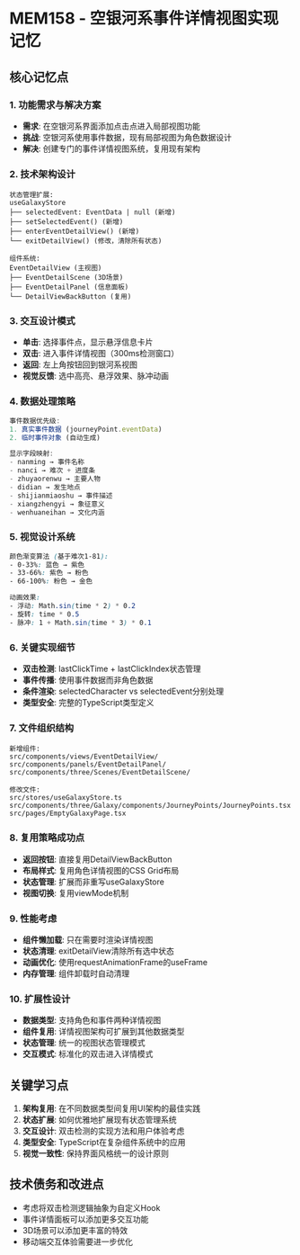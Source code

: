# MEM158 - 空银河系事件详情视图实现记忆

## 核心记忆点

### 1. 功能需求与解决方案
- **需求**: 在空银河系界面添加点击点进入局部视图功能
- **挑战**: 空银河系使用事件数据，现有局部视图为角色数据设计
- **解决**: 创建专门的事件详情视图系统，复用现有架构

### 2. 技术架构设计
```
状态管理扩展:
useGalaxyStore
├── selectedEvent: EventData | null (新增)
├── setSelectedEvent() (新增)
├── enterEventDetailView() (新增)
└── exitDetailView() (修改，清除所有状态)

组件系统:
EventDetailView (主视图)
├── EventDetailScene (3D场景)
├── EventDetailPanel (信息面板)
└── DetailViewBackButton (复用)
```

### 3. 交互设计模式
- **单击**: 选择事件点，显示悬浮信息卡片
- **双击**: 进入事件详情视图（300ms检测窗口）
- **返回**: 左上角按钮回到银河系视图
- **视觉反馈**: 选中高亮、悬浮效果、脉冲动画

### 4. 数据处理策略
```typescript
事件数据优先级:
1. 真实事件数据 (journeyPoint.eventData)
2. 临时事件对象 (自动生成)

显示字段映射:
- nanming → 事件名称
- nanci → 难次 + 进度条
- zhuyaorenwu → 主要人物
- didian → 发生地点
- shijianmiaoshu → 事件描述
- xiangzhengyi → 象征意义
- wenhuaneihan → 文化内涵
```

### 5. 视觉设计系统
```css
颜色渐变算法 (基于难次1-81):
- 0-33%: 蓝色 → 紫色
- 33-66%: 紫色 → 粉色  
- 66-100%: 粉色 → 金色

动画效果:
- 浮动: Math.sin(time * 2) * 0.2
- 旋转: time * 0.5
- 脉冲: 1 + Math.sin(time * 3) * 0.1
```

### 6. 关键实现细节
- **双击检测**: lastClickTime + lastClickIndex状态管理
- **事件传播**: 使用事件数据而非角色数据
- **条件渲染**: selectedCharacter vs selectedEvent分别处理
- **类型安全**: 完整的TypeScript类型定义

### 7. 文件组织结构
```
新增组件:
src/components/views/EventDetailView/
src/components/panels/EventDetailPanel/
src/components/three/Scenes/EventDetailScene/

修改文件:
src/stores/useGalaxyStore.ts
src/components/three/Galaxy/components/JourneyPoints/JourneyPoints.tsx
src/pages/EmptyGalaxyPage.tsx
```

### 8. 复用策略成功点
- **返回按钮**: 直接复用DetailViewBackButton
- **布局样式**: 复用角色详情视图的CSS Grid布局
- **状态管理**: 扩展而非重写useGalaxyStore
- **视图切换**: 复用viewMode机制

### 9. 性能考虑
- **组件懒加载**: 只在需要时渲染详情视图
- **状态清理**: exitDetailView清除所有选中状态
- **动画优化**: 使用requestAnimationFrame的useFrame
- **内存管理**: 组件卸载时自动清理

### 10. 扩展性设计
- **数据类型**: 支持角色和事件两种详情视图
- **组件复用**: 详情视图架构可扩展到其他数据类型
- **状态管理**: 统一的视图状态管理模式
- **交互模式**: 标准化的双击进入详情模式

## 关键学习点
1. **架构复用**: 在不同数据类型间复用UI架构的最佳实践
2. **状态扩展**: 如何优雅地扩展现有状态管理系统
3. **交互设计**: 双击检测的实现方法和用户体验考虑
4. **类型安全**: TypeScript在复杂组件系统中的应用
5. **视觉一致性**: 保持界面风格统一的设计原则

## 技术债务和改进点
- 考虑将双击检测逻辑抽象为自定义Hook
- 事件详情面板可以添加更多交互功能
- 3D场景可以添加更丰富的特效
- 移动端交互体验需要进一步优化
